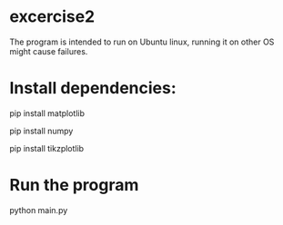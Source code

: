 # excercise2

The program is intended to run on Ubuntu linux, running it on other OS might cause failures.

# Install dependencies:

pip install matplotlib

pip install numpy

pip install tikzplotlib

# Run the program

python main.py
